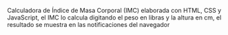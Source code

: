 Calculadora de Índice de Masa Corporal (IMC) elaborada con HTML, CSS y JavaScript, el IMC lo calcula digitando el peso en libras y la altura en cm, el resultado se muestra en las notificaciones del navegador
